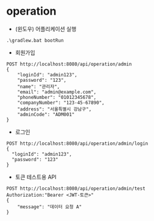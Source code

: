 # operation

- (윈도우) 어플리케이션 실행
```angular2html
.\gradlew.bat bootRun
```

- 회원가입
```angular2html
POST http://localhost:8080/api/operation/admin
{
    "loginId": "admin123",
    "password": "123",
    "name": "관리자",
    "email": "admin@example.com",
    "phoneNumber": "01012345678",
    "companyNumber": "123-45-67890",
    "address": "서울특별시 강남구",
    "adminCode": "ADM001"
}
```

- 로그인
```angular2html
POST http://localhost:8080/api/operation/admin/login
{
  "loginId": "admin123",
  "password": "123"
}
```

- 토큰 테스트용 API
```angular2html
POST http://localhost:8080/api/operation/admin/test 
Authorization:"Bearer <JWT-토큰>"
{
    "message": "데이터 요청 A"
}
```
